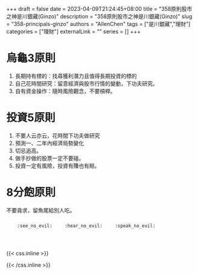 +++ 
draft = false
date = 2023-04-09T21:24:45+08:00
title = "358原則股市之神是川銀藏(Ginzo)"
description = "358原則股市之神是川銀藏(Ginzo)"
slug = "358-principals-ginzo"
authors = "AllenChen"
tags = ["是川銀藏","理財"]
categories = ["理財"]
externalLink = ""
series = []
+++
# 烏龜3原則
1. 長期持有標的：找尋獲利潛力且值得長期投資的標的
2. 自己花時間研究：留意經濟與股市行情的變動，下功夫研究。
3. 自有資金操作：隨時風險觀念，不要槓桿。
 
# 投資5原則
1. 不要人云亦云，花時間下功夫做研究
2. 預測一、二年內經濟局勢變化
3. 切忌追高。
4. 做手抄做的股票一定不要碰。
5. 投資一定有風險，投資有賺也有賠。

# 8分飽原則
不要貪求，留魚尾給別人吃。

<p><span class="nowrap"><span class="emojify">🙈</span> <code>:see_no_evil:</code></span>  <span class="nowrap"><span class="emojify">🙉</span> <code>:hear_no_evil:</code></span>  <span class="nowrap"><span class="emojify">🙊</span> <code>:speak_no_evil:</code></span></p>
<br>
    

{{< css.inline >}}
<style>
.emojify {
	font-family: Apple Color Emoji, Segoe UI Emoji, NotoColorEmoji, Segoe UI Symbol, Android Emoji, EmojiSymbols;
	font-size: 2rem;
	vertical-align: middle;
}
@media screen and (max-width:650px) {
  .nowrap {
    display: block;
    margin: 25px 0;
  }
}
</style>
{{< /css.inline >}}
